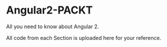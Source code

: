 # Angular2-PACKT

All you need to know about Angular 2.

All code from each Section is uploaded here for your reference.

